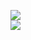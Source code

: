 [![](https://img.shields.io/badge/Made%20With-Github%20Spray-lightgrey.svg?style=for-the-badge&logo=github)](https://github.com/Annihil/github-spray#1609)  
[![](https://i.imgur.com/2DrTn0Z.gif)](https://github.com/Annihil/github-spray)